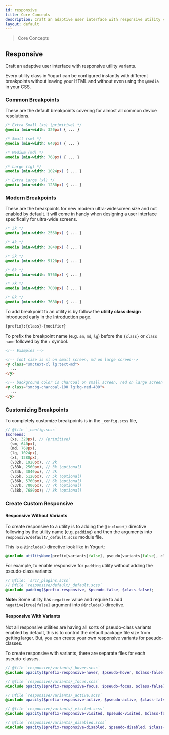 ```yaml
---
id: responsive
title: Core Concepts
description: Craft an adaptive user interface with responsive utility variants.
layout: default
---
```


> Core Concepts

## Responsive

Craft an adaptive user interface with responsive utility variants.

Every utility class in Yogurt can be configured instantly with different breakpoints without leaving your HTML and without even using the `@media` in your CSS.

### Common Breakpoints

These are the default breakpoints covering for almost all common device resolutions.

```css
/* Extra Small (xs) (primitive) */
@media (min-width: 320px) { ... }

/* Small (sm) */
@media (min-width: 640px) { ... }

/* Medium (md) */
@media (min-width: 768px) { ... }

/* Large (lg) */
@media (min-width: 1024px) { ... }

/* Extra Large (xl) */
@media (min-width: 1280px) { ... }
```

### Modern Breakpoints

These are the breakpoints for new modern ultra-widescreen size and not enabled by default. It will come in handy when designing a user interface specifically for ultra-wide screens.

```css
/* 3k */
@media (min-width: 2560px) { ... }

/* 4k */
@media (min-width: 3840px) { ... }

/* 5k */
@media (min-width: 5120px) { ... }

/* 6k */
@media (min-width: 5760px) { ... }

/* 7k */
@media (min-width: 7000px) { ... }

/* 8k */
@media (min-width: 7680px) { ... }
```

To add breakpoint to an utility is by follow the **utility class design** introduced early in the [Introduction](/) page.

```html
{prefix}:{class}-{modifier}
```

To prefix the breakpoint name (e.g. `sm`, `md`, `lg`) before the `{class}` or `class name` followed by the `:` symbol.

```html
<!-- Examples -->

<!-- font size is xl on small screen, md on large screen-->
<y class="sm:text-xl lg:text-md">
  ...
</y>

<!-- background color is charcoal on small screen, red on large screen -->
<y class="sm:bg-charcoal-100 lg:bg-red-400">
  ...
</y>
```

### Customizing Breakpoints

To completely customize breakpoints is in the `_config.scss` file,

```scss
// @file `_config.scss`
$screens:
  (xs, 320px), // (primitive)
  (sm, 640px),
  (md, 768px),
  (lg, 1024px),
  (xl, 1280px),
  (\32k, 1920px), // 2k
  (\33k, 2560px), // 3k (optional)
  (\34k, 3840px), // 4k
  (\35k, 5120px), // 5k (optional)
  (\36k, 5760px), // 6k (optional)
  (\37k, 7000px), // 7k (optional)
  (\38k, 7680px); // 8k (optional)
```

### Create Custom Responsive

#### Responsive Without Variants

To create responsive to a utility is to adding the `@include()` directive following by the utility name (e.g. `padding`) and then the arguments into `responsive/default/_default.scss` module file.

This is a `@include()` directive look like in Yogurt:

```scss
@include utilityName(prefix[variants|false], pseudo[variants|false], class[true|false], negative[true|false]);
```

For example, to enable responsive for `padding` utility without adding the pseudo-class variants:

```scss
// @file: `src/_plugins.scss`
// @file `responsive/default/_default.scss`
@include padding($prefix-responsive, $pseudo-false, $class-false);
```

**Note:** Some utility has `negative` value and require to add `negative[true|false]` argument into `@include()` directive.

#### Responsive With Variants

Not all responsive utilities are having all sorts of pseudo-class variants enabled by default, this is to control the default package file size from getting larger. But, you can create your own responsive variants for pseudo-classes.

To create responsive with variants, there are separate files for each pseudo-classes.

```scss
// @file `responsive/variants/_hover.scss`
@include opacity($prefix-responsive-hover, $pseudo-hover, $class-false);

// @file `responsive/variants/_focus.scss`
@include opacity($prefix-responsive-focus, $pseudo-focus, $class-false);

// @file `responsive/variants/_active.scss`
@include opacity($prefix-responsive-active, $pseudo-active, $class-false);

// @file `responsive/variants/_visited.scss`
@include opacity($prefix-responsive-visited, $pseudo-visited, $class-false);

// @file `responsive/variants/_disabled.scss`
@include opacity($prefix-responsive-disabled, $pseudo-disabled, $class-false);
```
